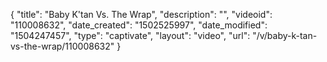 {
    "title": "Baby K'tan Vs. The Wrap",
    "description": "",
    "videoid": "110008632",
    "date_created": "1502525997",
    "date_modified": "1504247457",
    "type": "captivate",
    "layout": "video",
    "url": "\/v\/baby-k-tan-vs-the-wrap\/110008632"
}